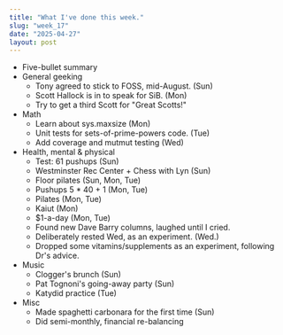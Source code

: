 ```yaml
---
title: "What I've done this week."
slug: "week_17"
date: "2025-04-27"
layout: post
---
```


* Five-bullet summary
* General geeking
    - Tony agreed to stick to FOSS, mid-August. (Sun)
    - Scott Hallock is in to speak for SiB. (Mon)
    - Try to get a third Scott for "Great Scotts!"
* Math
    - Learn about sys.maxsize (Mon)
    - Unit tests for sets-of-prime-powers code. (Tue)
    - Add coverage and mutmut testing (Wed)
* Health, mental & physical
    - Test: 61 pushups (Sun)
    - Westminster Rec Center + Chess with Lyn (Sun)
    - Floor pilates (Sun, Mon, Tue)
    - Pushups 5 * 40 + 1 (Mon, Tue)
    - Pilates (Mon, Tue)
    - Kaiut (Mon)
    - $1-a-day (Mon, Tue)
    - Found new Dave Barry columns, laughed until I cried.
    - Deliberately rested Wed, as an experiment. (Wed.)
    - Dropped some vitamins/supplements as an experiment, following Dr's advice.
* Music
    - Clogger's brunch (Sun)
    - Pat Tognoni's going-away party (Sun)
    - Katydid practice (Tue)
* Misc
    - Made spaghetti carbonara for the first time (Sun)
    - Did semi-monthly, financial re-balancing

